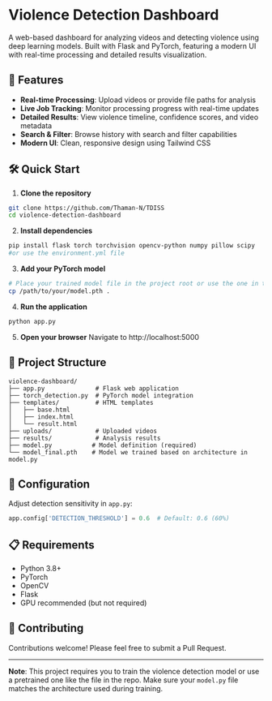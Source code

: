 # Violence Detection Dashboard

A web-based dashboard for analyzing videos and detecting violence using deep learning models. Built with Flask and PyTorch, featuring a modern UI with real-time processing and detailed results visualization.

## 🚀 Features

- **Real-time Processing**: Upload videos or provide file paths for analysis
- **Live Job Tracking**: Monitor processing progress with real-time updates
- **Detailed Results**: View violence timeline, confidence scores, and video metadata
- **Search & Filter**: Browse history with search and filter capabilities
- **Modern UI**: Clean, responsive design using Tailwind CSS

## 🛠️ Quick Start

1. **Clone the repository**
```bash
git clone https://github.com/Thaman-N/TDISS
cd violence-detection-dashboard
```

2. **Install dependencies**
```bash
pip install flask torch torchvision opencv-python numpy pillow scipy
#or use the environment.yml file
```

3. **Add your PyTorch model**
```bash
# Place your trained model file in the project root or use the one in the repo
cp /path/to/your/model.pth .
```

4. **Run the application**
```bash
python app.py
```

5. **Open your browser**
Navigate to http://localhost:5000

## 📁 Project Structure

```
violence-dashboard/
├── app.py              # Flask web application
├── torch_detection.py  # PyTorch model integration
├── templates/          # HTML templates
│   ├── base.html
│   ├── index.html
│   └── result.html
├── uploads/            # Uploaded videos
├── results/            # Analysis results
├── model.py           # Model definition (required)
└── model_final.pth    # Model we trained based on architecture in model.py
```

## 🔧 Configuration

Adjust detection sensitivity in `app.py`:
```python
app.config['DETECTION_THRESHOLD'] = 0.6  # Default: 0.6 (60%)
```

## 📋 Requirements

- Python 3.8+
- PyTorch
- OpenCV
- Flask
- GPU recommended (but not required)


## 🤝 Contributing

Contributions welcome! Please feel free to submit a Pull Request.

---

**Note**: This project requires you to train the violence detection model or use a pretrained one like the file in the repo. Make sure your `model.py` file matches the architecture used during training.
